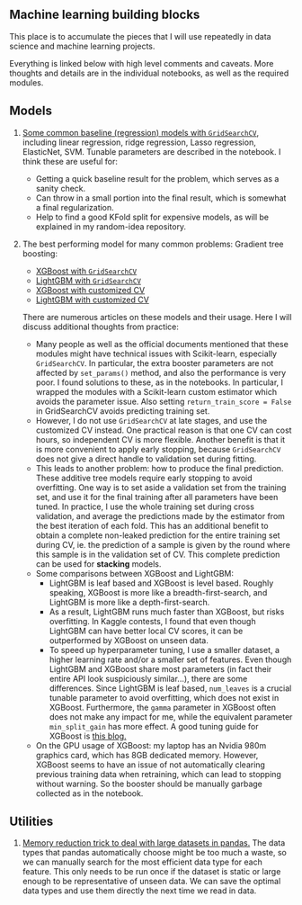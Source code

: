 ## Machine learning building blocks
This place is to accumulate the pieces that I will use repeatedly in data science and machine learning projects.

Everything is linked below with high level comments and caveats. More thoughts and details are in the individual notebooks, as well as the required modules.

## Models

1. [Some common baseline (regression) models with `GridSearchCV`](https://github.com/zxfsheep/ML-building-blocks/blob/master/models/GridSearchCV_Baseline.ipynb), including linear regression, ridge regression, Lasso regression, ElasticNet, SVM. Tunable parameters are described in the notebook. I think these are useful for:
   * Getting a quick baseline result for the problem, which serves as a sanity check.
   * Can throw in a small portion into the final result, which is somewhat a final regularization.
   * Help to find a good KFold split for expensive models, as will be explained in my random-idea repository.

2. The best performing model for many common problems: Gradient tree boosting:
   * [XGBoost with `GridSearchCV`](https://github.com/zxfsheep/ML-building-blocks/blob/master/models/GridSearchCV_XGBoost.ipynb)
   * [LightGBM with `GridSearchCV`](https://github.com/zxfsheep/ML-building-blocks/blob/master/models/GridSearchCV_LGBM.ipynb)
   * [XGBoost with customized CV](https://github.com/zxfsheep/ML-building-blocks/blob/master/models/CustomCV_XGBoost.ipynb)
   * [LightGBM with customized CV](https://github.com/zxfsheep/ML-building-blocks/blob/master/models/CustomCV_LGBM.ipynb)
   
   There are numerous articles on these models and their usage. Here I will discuss additional thoughts from practice:
   * Many people as well as the official documents mentioned that these modules might have technical issues with Scikit-learn, especially `GridSearchCV`. In particular, the extra booster parameters are not affected by `set_params()` method, and also the performance is very poor. I found solutions to these, as in the notebooks. In particular, I wrapped the modules with a Scikit-learn custom estimator which avoids the parameter issue. Also setting `return_train_score = False` in GridSearchCV avoids predicting training set.
   * However, I do not use `GridSearchCV` at late stages, and use the customized CV instead. One practical reason is that one CV can cost hours, so independent CV is more flexible. Another benefit is that it is more convenient to apply early stopping, because `GridSearchCV` does not give a direct handle to validation set during fitting.
   * This leads to another problem: how to produce the final prediction. These additive tree models require early stopping to avoid overfitting. One way is to set aside a validation set from the training set, and use it for the final training after all parameters have been tuned. In practice, I use the whole training set during cross validation, and average the predictions made by the estimator from the best iteration of each fold. This has an additional benefit to obtain a complete non-leaked prediction for the entire training set during CV, ie. the prediction of a sample is given by the round where this sample is in the validation set of CV. This complete prediction can be used for **stacking** models.
   * Some comparisons between XGBoost and LightGBM: 
      * LightGBM is leaf based and XGBoost is level based. Roughly speaking, XGBoost is more like a breadth-first-search, and LightGBM is more like a depth-first-search.
      * As a result, LightGBM runs much faster than XGBoost, but risks overfitting. In Kaggle contests, I found that even though LightGBM can have better local CV scores, it can be outperformed by XGBoost on unseen data.
      * To speed up hyperparameter tuning, I use a smaller dataset, a higher learning rate and/or a smaller set of features. Even though LightGBM and XGBoost share most parameters (in fact their entire API look suspiciously similar...), there are some differences. Since LightGBM is leaf based, `num_leaves` is a crucial tunable parameter to avoid overfitting, which does not exist in XGBoost. Furthermore, the `gamma` parameter in XGBoost often does not make any impact for me, while the equivalent parameter `min_split_gain` has more effect. A good tuning guide for XGBoost is [this blog.](https://www.analyticsvidhya.com/blog/2016/03/complete-guide-parameter-tuning-xgboost-with-codes-python/)
   * On the GPU usage of XGBoost: my laptop has an Nvidia 980m graphics card, which has 8GB dedicated memory. However, XGBoost seems to have an issue of not automatically clearing previous training data when retraining, which can lead to stopping without warning. So the booster should be manually garbage collected as in the notebook.
   

## Utilities

1. [Memory reduction trick to deal with large datasets in pandas.](https://github.com/zxfsheep/ML-building-blocks/blob/master/utilities/Reduce_Memory.ipynb) The data types that pandas automatically choose might be too much a waste, so we can manually search for the most efficient data type for each feature. This only needs to be run once if the dataset is static or large enough to be representative of unseen data. We can save the optimal data types and use them directly the next time we read in data.
